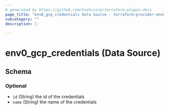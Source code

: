 ```yaml
---
# generated by https://github.com/hashicorp/terraform-plugin-docs
page_title: "env0_gcp_credentials Data Source - terraform-provider-env0"
subcategory: ""
description: |-
  
---
```


# env0_gcp_credentials (Data Source)





<!-- schema generated by tfplugindocs -->
## Schema

### Optional

- `id` (String) the id of the credentials
- `name` (String) the name of the credentials
